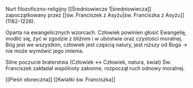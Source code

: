 Nurt filozoficzno-religijny [[Średniowiecze 1|średniowiecza]] zapoczątkowany przez [[św. Franciszek z Asyżu|św. Franciszka z Asyżu]] (1182-1226).

Oparta na ewangelicznych wzorcach. Człowiek powinien głosić Ewangelię, modlić się, żyć w zgodzie z bliźnim i w ubóstwie oraz czystości moralnej. 
Bóg jest we wszystkim, człowiek jest częścią natury, jest niższy od Boga -> nie może wymówić jego imienia.

Silne poczucie braterstwa (Człowiek <-> Człowiek, natura, świat)
Św. Franciszek zakładał wspólnoty zakonne, rozpoczął ruch odnowy moralnej.

[[Pieśń słoneczna]]
[[Kwiatki św. Franciszka]]